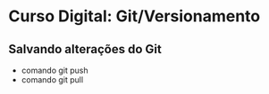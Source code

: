 # Curso Digital: Git/Versionamento

## Salvando alterações do Git
* comando git push
* comando git pull
